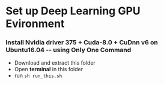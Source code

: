 
# Set up Deep Learning GPU Evironment 
### Install Nvidia driver 375 + Cuda-8.0 + CuDnn v6 on Ubuntu16.04 -- using Only One Command

- Download and extract this folder
- Open **terminal** in this folder
- run `sh run_this.sh`



